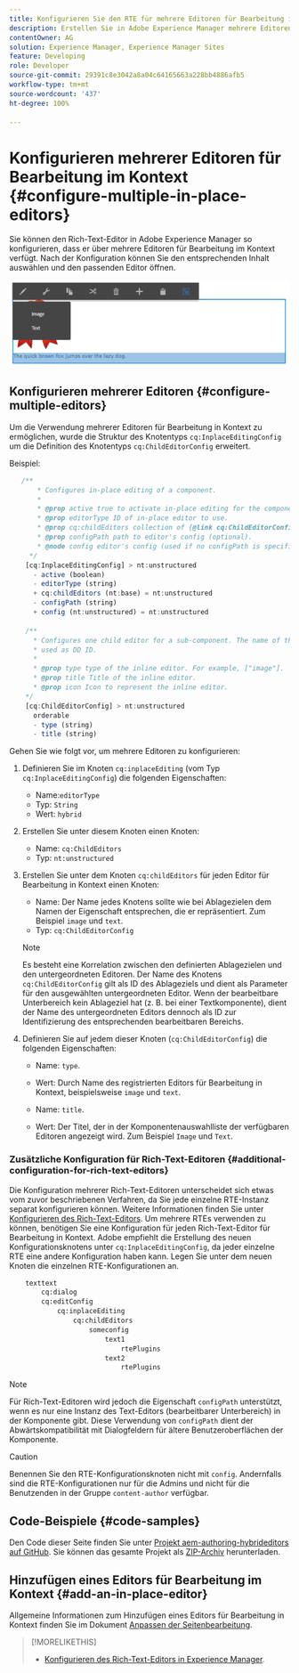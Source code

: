 ```yaml
---
title: Konfigurieren Sie den RTE für mehrere Editoren für Bearbeitung im Kontext.
description: Erstellen Sie in Adobe Experience Manager mehrere Editoren für Bearbeitung im Kontext, indem Sie den Rich-Text-Editor konfigurieren.
contentOwner: AG
solution: Experience Manager, Experience Manager Sites
feature: Developing
role: Developer
source-git-commit: 29391c8e3042a8a04c64165663a228bb4886afb5
workflow-type: tm+mt
source-wordcount: '437'
ht-degree: 100%

---
```


# Konfigurieren mehrerer Editoren für Bearbeitung im Kontext {#configure-multiple-in-place-editors}

Sie können den Rich-Text-Editor in Adobe Experience Manager so konfigurieren, dass er über mehrere Editoren für Bearbeitung im Kontext verfügt. Nach der Konfiguration können Sie den entsprechenden Inhalt auswählen und den passenden Editor öffnen.

![Ein bestimmter Editor für Bearbeitung im Kontext](assets/rte-inplace-editor.png)

## Konfigurieren mehrerer Editoren {#configure-multiple-editors}

Um die Verwendung mehrerer Editoren für Bearbeitung in Kontext zu ermöglichen, wurde die Struktur des Knotentyps `cq:InplaceEditingConfig` um die Definition des Knotentyps `cq:ChildEditorConfig` erweitert.

Beispiel:

```js
   /**
       * Configures in-place editing of a component.
       *
       * @prop active true to activate in-place editing for the component.
       * @prop editorType ID of in-place editor to use.
       * @prop cq:childEditors collection of {@link cq:ChildEditorConfig} nodes.
       * @prop configPath path to editor's config (optional).
       * @node config editor's config (used if no configPath is specified; optional).
     */
    [cq:InplaceEditingConfig] > nt:unstructured
      - active (boolean)
      - editorType (string)
      + cq:childEditors (nt:base) = nt:unstructured
      - configPath (string)
      + config (nt:unstructured) = nt:unstructured

    /**
      * Configures one child editor for a sub-component. The name of the this node is
      * used as DD ID.
      *
      * @prop type type of the inline editor. For example, ["image"].
      * @prop title Title of the inline editor.
      * @prop icon Icon to represent the inline editor.
    */
    [cq:ChildEditorConfig] > nt:unstructured
      orderable
      - type (string)
      - title (string)
```

Gehen Sie wie folgt vor, um mehrere Editoren zu konfigurieren:

1. Definieren Sie im Knoten `cq:inplaceEditing` (vom Typ `cq:InplaceEditingConfig`) die folgenden Eigenschaften:

   * Name:`editorType`
   * Typ: `String`
   * Wert: `hybrid`

1. Erstellen Sie unter diesem Knoten einen Knoten:

   * Name: `cq:ChildEditors`
   * Typ: `nt:unstructured`

1. Erstellen Sie unter dem Knoten `cq:childEditors` für jeden Editor für Bearbeitung in Kontext einen Knoten:

   * Name: Der Name jedes Knotens sollte wie bei Ablagezielen dem Namen der Eigenschaft entsprechen, die er repräsentiert. Zum Beispiel `image` und `text`.
   * Typ: `cq:ChildEditorConfig`

   >[!NOTE]
   >
   >Es besteht eine Korrelation zwischen den definierten Ablagezielen und den untergeordneten Editoren. Der Name des Knotens `cq:ChildEditorConfig` gilt als ID des Ablageziels und dient als Parameter für den ausgewählten untergeordneten Editor. Wenn der bearbeitbare Unterbereich kein Ablageziel hat (z. B. bei einer Textkomponente), dient der Name des untergeordneten Editors dennoch als ID zur Identifizierung des entsprechenden bearbeitbaren Bereichs.

1. Definieren Sie auf jedem dieser Knoten (`cq:ChildEditorConfig`) die folgenden Eigenschaften:

   * Name: `type`.
   * Wert: Durch Name des registrierten Editors für Bearbeitung in Kontext, beispielsweise `image` und `text`.

   * Name: `title`.
   * Wert: Der Titel, der in der Komponentenauswahlliste der verfügbaren Editoren angezeigt wird. Zum Beispiel `Image` und `Text`.

### Zusätzliche Konfiguration für Rich-Text-Editoren {#additional-configuration-for-rich-text-editors}

Die Konfiguration mehrerer Rich-Text-Editoren unterscheidet sich etwas vom zuvor beschriebenen Verfahren, da Sie jede einzelne RTE-Instanz separat konfigurieren können. Weitere Informationen finden Sie unter [Konfigurieren des Rich-Text-Editors](/help/sites-administering/rich-text-editor.md). Um mehrere RTEs verwenden zu können, benötigen Sie eine Konfiguration für jeden Rich-Text-Editor für Bearbeitung in Kontext. Adobe empfiehlt die Erstellung des neuen Konfigurationsknotens unter `cq:InplaceEditingConfig`, da jeder einzelne RTE eine andere Konfiguration haben kann. Legen Sie unter dem neuen Knoten die einzelnen RTE-Konfigurationen an.

```xml
    texttext
        cq:dialog
        cq:editConfig
            cq:inplaceEditing
                cq:childEditors
                    someconfig
                        text1
                            rtePlugins
                        text2
                            rtePlugins
```

>[!NOTE]
>
>Für Rich-Text-Editoren wird jedoch die Eigenschaft `configPath` unterstützt, wenn es nur eine Instanz des Text-Editors (bearbeitbarer Unterbereich) in der Komponente gibt. Diese Verwendung von `configPath` dient der Abwärtskompatibilität mit Dialogfeldern für ältere Benutzeroberflächen der Komponente.

>[!CAUTION]
>
>Benennen Sie den RTE-Konfigurationsknoten nicht mit `config`. Andernfalls sind die RTE-Konfigurationen nur für die Admins und nicht für die Benutzenden in der Gruppe `content-author` verfügbar.

## Code-Beispiele {#code-samples}

Den Code dieser Seite finden Sie unter [Projekt aem-authoring-hybrideditors auf GitHub](https://github.com/Adobe-Marketing-Cloud/aem-authoring-hybrideditors). Sie können das gesamte Projekt als [ZIP-Archiv](https://github.com/Adobe-Marketing-Cloud/aem-authoring-hybrideditors/archive/master.zip) herunterladen.

## Hinzufügen eines Editors für Bearbeitung im Kontext {#add-an-in-place-editor}

Allgemeine Informationen zum Hinzufügen eines Editors für Bearbeitung in Kontext finden Sie im Dokument [Anpassen der Seitenbearbeitung](/help/sites-developing/customizing-page-authoring-touch.md#add-new-in-place-editor).

>[!MORELIKETHIS]
>
>* [Konfigurieren des Rich-Text-Editors in Experience Manager](/help/sites-administering/rich-text-editor.md).

